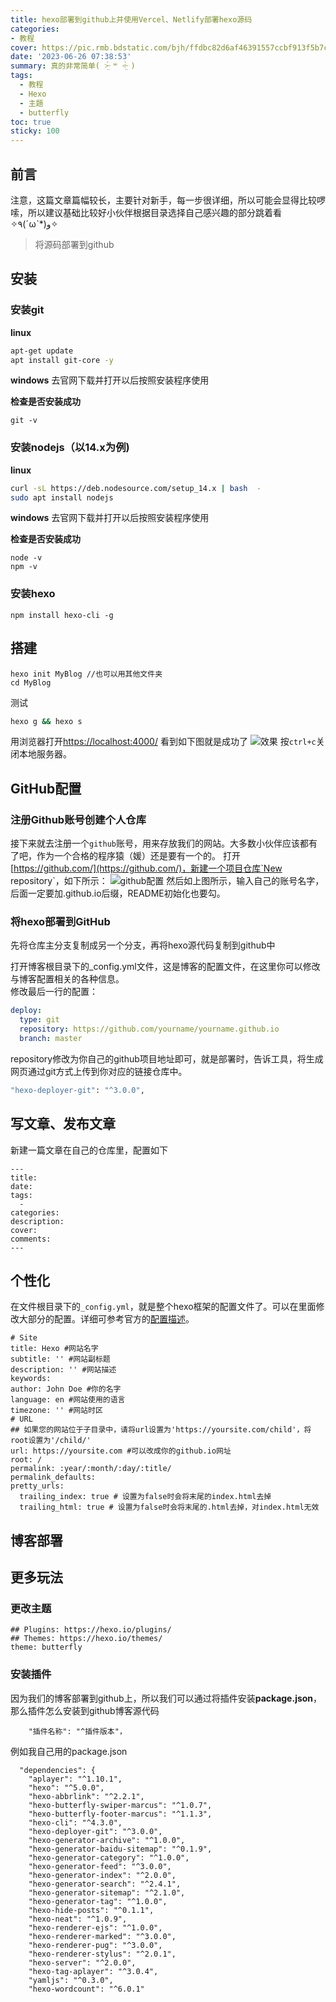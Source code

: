 ```yaml
---
title: hexo部署到github上并使用Vercel、Netlify部署hexo源码
categories:
- 教程
cover: https://pic.rmb.bdstatic.com/bjh/ffdbc82d6af46391557ccbf913f5b7c5.jpeg
date: '2023-06-26 07:38:53'
summary: 真的非常简单( ˃̶̤́ ꒳ ˂̶̤̀ )
tags:
  - 教程
  - Hexo
  - 主題
  - butterfly
toc: true
sticky: 100
---
```

## 前言

注意，这篇文章篇幅较长，主要针对新手，每一步很详细，所以可能会显得比较啰嗦，所以建议基础比较好小伙伴根据目录选择自己感兴趣的部分跳着看✧٩(ˊωˋ*)و✧

> 将源码部署到github

## 安装

### 安装git
**linux**
```Bash
apt-get update
apt install git-core -y
```
**windows**
去官网下载并打开以后按照安装程序使用

**检查是否安装成功**
```
git -v
```
### 安装nodejs（以14.x为例)
**linux**
```Bash
curl -sL https://deb.nodesource.com/setup_14.x | bash  - 
sudo apt install nodejs
```
**windows**
去官网下载并打开以后按照安装程序使用

**检查是否安装成功**

```
node -v
npm -v
```

### 安装hexo

```
npm install hexo-cli -g
```

## 搭建

```
hexo init MyBlog //也可以用其他文件夹
cd MyBlog
```

测试

```Bash
hexo g && hexo s
```

用浏览器打开[https://localhost:4000/](https://localhost:4000/)
看到如下图就是成功了
![效果](https://pic.rmb.bdstatic.com/bjh/9f4a6a09b5b3f6516668ab45827cc574.png)
按`ctrl+c`关闭本地服务器。

## GitHub配置

### 注册Github账号创建个人仓库

接下来就去注册一个`github`账号，用来存放我们的网站。大多数小伙伴应该都有了吧，作为一个合格的程序猿（媛）还是要有一个的。
打开[https://github.com/](https://github.com/)，新建一个项目仓库`New repository`，如下所示：
![github配置](https://pic.rmb.bdstatic.com/bjh/ba46323db6dbccc9d1f923e2569daa92.jpeg)
然后如上图所示，输入自己的账号名字，后面一定要加.github.io后缀，README初始化也要勾。

### 将hexo部署到GitHub
先将仓库主分支复制成另一个分支，再将hexo源代码复制到github中

打开博客根目录下的_config.yml文件，这是博客的配置文件，在这里你可以修改与博客配置相关的各种信息。<br/>
修改最后一行的配置：

```yml
deploy:
  type: git
  repository: https://github.com/yourname/yourname.github.io
  branch: master
```

repository修改为你自己的github项目地址即可，就是部署时，告诉工具，将生成网页通过git方式上传到你对应的链接仓库中。

```Bash
"hexo-deployer-git": "^3.0.0",
```


## 写文章、发布文章

新建一篇文章在自己的仓库里，配置如下
```
---
title:
date:
tags:
  - 
categories:
description:
cover:
comments:
---
```
## 个性化

在文件根目录下的`_config.yml`，就是整个hexo框架的配置文件了。可以在里面修改大部分的配置。详细可参考官方的[配置描述](https://hexo.io/zh-cn/docs/configuration)。

```Yml
# Site
title: Hexo #网站名字
subtitle: '' #网站副标题
description: '' #网站描述
keywords:
author: John Doe #你的名字
language: en #网站使用的语言
timezone: '' #网站时区
# URL
## 如果您的网站位于子目录中，请将url设置为'https://yoursite.com/child'，将root设置为'/child/'
url: https://yoursite.com #可以改成你的github.io网址
root: /
permalink: :year/:month/:day/:title/
permalink_defaults:
pretty_urls:
  trailing_index: true # 设置为false时会将末尾的index.html去掉
  trailing_html: true # 设置为false时会将末尾的.html去掉，对index.html无效
```
## 博客部署

## 更多玩法

### 更改主题
```Yml
## Plugins: https://hexo.io/plugins/
## Themes: https://hexo.io/themes/
theme: butterfly
```

### 安装插件
因为我们的博客部署到github上，所以我们可以通过将插件安装**package.json**，那么插件怎么安装到github博客源代码
```Yml
    "插件名称": "^插件版本"，
```
例如我自己用的package.json
```Yml
  "dependencies": {
    "aplayer": "^1.10.1",
    "hexo": "^5.0.0",
    "hexo-abbrlink": "^2.2.1",
    "hexo-butterfly-swiper-marcus": "^1.0.7",
    "hexo-butterfly-footer-marcus": "^1.1.3",
    "hexo-cli": "^4.3.0",
    "hexo-deployer-git": "^3.0.0",
    "hexo-generator-archive": "^1.0.0",
    "hexo-generator-baidu-sitemap": "^0.1.9",
    "hexo-generator-category": "^1.0.0",
    "hexo-generator-feed": "^3.0.0",
    "hexo-generator-index": "^2.0.0",
    "hexo-generator-search": "^2.4.1",
    "hexo-generator-sitemap": "^2.1.0",
    "hexo-generator-tag": "^1.0.0",
    "hexo-hide-posts": "^0.1.1",
    "hexo-neat": "^1.0.9",
    "hexo-renderer-ejs": "^1.0.0",
    "hexo-renderer-marked": "^3.0.0",
    "hexo-renderer-pug": "^3.0.0",
    "hexo-renderer-stylus": "^2.0.1",
    "hexo-server": "^2.0.0",
    "hexo-tag-aplayer": "^3.0.4",
    "yamljs": "^0.3.0",
    "hexo-wordcount": "^6.0.1"
```

